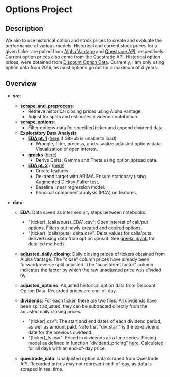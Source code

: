 # Options Project

## Description
We aim to use historical option and stock prices to create and evaluate the performance of various models. Historical and current stock prices for a given ticker are pulled from [Alpha Vantage](https://www.alphavantage.co/) and [Questrade API](https://www.questrade.com/api), respectively. Current option prices also come from the Questrade API. Historical option prices, were obtained from [Discount Option Data]( https://discountoptiondata.com/). Currently, I am only using option data from 2016, as most options go out for a maximum of 4 years.


## Overview

- **src**: 
    - [**scrape_and_preprocess**](https://github.com/thejacktan/Options_Analysis/blob/master/src/scrape_and_preprocess.py): 
        - Retrieve historical closing prices using Alpha Vantage.
        - Adjust for splits and estimates dividend contribution.
    - [**scrape_options**](https://github.com/thejacktan/Options_Analysis/blob/master/src/scrape_options.py):
        - Filter options data for specified ticker and append dividend data.
    - **Exploratory Data Analysis**
      - [**EDA pt. 1**](https://github.com/thejacktan/Options_Analysis/blob/master/src/EDA_1.ipynb) ([here](https://nbviewer.jupyter.org/github/thejacktan/Options_Analysis/blob/master/src/EDA_1.ipynb) if GitHub is unable to load)
        - Wrangle, filter, process, and visualize adjusted options data. Visualization of open interest.
      - [**greeks**](https://github.com/jacktan1/Options-Project/blob/master/src/greeks.ipynb) ([here](https://nbviewer.jupyter.org/github/thejacktan/Options_Analysis/blob/master/src/greeks.ipynb))
        - Derive Delta, Gamma and Theta using option spread data. 
      - [**EDA pt. 2**](https://github.com/thejacktan/Options_Analysis/blob/master/src/EDA_2.ipynb) / ([here](https://nbviewer.jupyter.org/github/thejacktan/Options_Analysis/blob/master/src/EDA_2.ipynb))
        - Create features.
        - De-trend target with ARIMA. Ensure stationary using Augmented Dickey-Fuller test.
        - Baseline linear regression model.
        - Principal component analysis (PCA) on features.

- **data**:
  - **EDA**: Data saved as intermediary steps between notebooks.
    - "{ticker}_(calls/puts)_EDA1.csv": Open interest of call/put options. Filters out newly created and expired options.
    - "{ticker)_(calls/puts)_delta.csv": Delta values for calls/puts derived using data from option spread. See [greeks.ipynb](https://github.com/jacktan1/Options-Project/blob/master/src/greeks.ipynb) for detailed methods.
  
  - **adjusted_daily_closing**: Daily closing prices of tickers obtained from Alpha Vantage. The "close" column prices have already been forward/reverse split adjusted. The "adjustment factor" column indicates the factor by which the raw unadjusted price was *divided* by.
  
  - **adjusted_options**: Adjusted historical option data from Discount Option Data. Recorded prices are end-of-day.
  
  - **dividends**: For each ticker, there are two files. All dividends have been split adjusted, they can be subtracted directly from the adjusted daily closing prices.
      - "{ticker}.csv": The start and end dates of each dividend period, as well as amount paid. Note that "div_start" is the ex-dividend date for the previous dividend.
      - "{ticker}_ts.csv": Priced in dividends as a time series. Pricing model as defined in function "dividend_pricing" [here](https://github.com/jacktan1/Options-Project/blob/master/src/model_fun.py). Calculated for all days with an end-of-day price.
      
  - **questrade_data**: Unadjusted option data scraped from Questrade API. Recorded prices may not represent end-of-day, as data is scraped in real time.